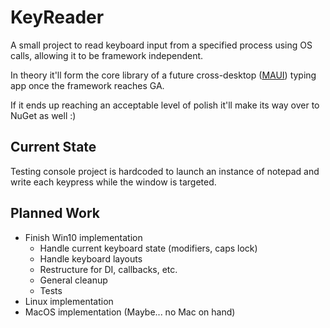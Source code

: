 # KeyReader

A small project to read keyboard input from a specified process using OS calls, allowing it to be framework independent.

In theory it'll form the core library of a future cross-desktop ([MAUI](https://github.com/dotnet/maui))  typing app once the framework reaches GA.

If it ends up reaching an acceptable level of polish it'll make its way over to NuGet as well :)

## Current State

Testing console project is hardcoded to launch an instance of notepad and write each keypress while the window is targeted.

## Planned Work

- Finish Win10 implementation
  - Handle current keyboard state (modifiers, caps lock)
  - Handle keyboard layouts
  - Restructure for DI, callbacks, etc.
  - General cleanup
  - Tests
- Linux implementation
- MacOS implementation (Maybe... no Mac on hand)
